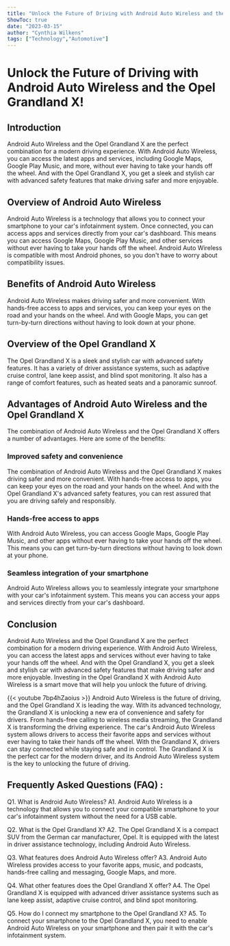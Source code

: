 ```yaml
---
title: "Unlock the Future of Driving with Android Auto Wireless and the Opel Grandland X!"
ShowToc: true 
date: "2023-03-15"
author: "Cynthia Wilkens" 
tags: ["Technology","Automotive"]
---
```

# Unlock the Future of Driving with Android Auto Wireless and the Opel Grandland X!

## Introduction

Android Auto Wireless and the Opel Grandland X are the perfect combination for a modern driving experience. With Android Auto Wireless, you can access the latest apps and services, including Google Maps, Google Play Music, and more, without ever having to take your hands off the wheel. And with the Opel Grandland X, you get a sleek and stylish car with advanced safety features that make driving safer and more enjoyable.

## Overview of Android Auto Wireless

Android Auto Wireless is a technology that allows you to connect your smartphone to your car's infotainment system. Once connected, you can access apps and services directly from your car's dashboard. This means you can access Google Maps, Google Play Music, and other services without ever having to take your hands off the wheel. Android Auto Wireless is compatible with most Android phones, so you don't have to worry about compatibility issues.

## Benefits of Android Auto Wireless

Android Auto Wireless makes driving safer and more convenient. With hands-free access to apps and services, you can keep your eyes on the road and your hands on the wheel. And with Google Maps, you can get turn-by-turn directions without having to look down at your phone.

## Overview of the Opel Grandland X

The Opel Grandland X is a sleek and stylish car with advanced safety features. It has a variety of driver assistance systems, such as adaptive cruise control, lane keep assist, and blind spot monitoring. It also has a range of comfort features, such as heated seats and a panoramic sunroof.

## Advantages of Android Auto Wireless and the Opel Grandland X

The combination of Android Auto Wireless and the Opel Grandland X offers a number of advantages. Here are some of the benefits:

### Improved safety and convenience

The combination of Android Auto Wireless and the Opel Grandland X makes driving safer and more convenient. With hands-free access to apps, you can keep your eyes on the road and your hands on the wheel. And with the Opel Grandland X's advanced safety features, you can rest assured that you are driving safely and responsibly.

### Hands-free access to apps

With Android Auto Wireless, you can access Google Maps, Google Play Music, and other apps without ever having to take your hands off the wheel. This means you can get turn-by-turn directions without having to look down at your phone.

### Seamless integration of your smartphone

Android Auto Wireless allows you to seamlessly integrate your smartphone with your car's infotainment system. This means you can access your apps and services directly from your car's dashboard.

## Conclusion

Android Auto Wireless and the Opel Grandland X are the perfect combination for a modern driving experience. With Android Auto Wireless, you can access the latest apps and services without ever having to take your hands off the wheel. And with the Opel Grandland X, you get a sleek and stylish car with advanced safety features that make driving safer and more enjoyable. Investing in the Opel Grandland X with Android Auto Wireless is a smart move that will help you unlock the future of driving.

{{< youtube 7bp4hZaoius >}} 
Android Auto Wireless is the future of driving, and the Opel Grandland X is leading the way. With its advanced technology, the Grandland X is unlocking a new era of convenience and safety for drivers. From hands-free calling to wireless media streaming, the Grandland X is transforming the driving experience. The car's Android Auto Wireless system allows drivers to access their favorite apps and services without ever having to take their hands off the wheel. With the Grandland X, drivers can stay connected while staying safe and in control. The Grandland X is the perfect car for the modern driver, and its Android Auto Wireless system is the key to unlocking the future of driving.

## Frequently Asked Questions (FAQ) :
Q1. What is Android Auto Wireless? 
A1. Android Auto Wireless is a technology that allows you to connect your compatible smartphone to your car's infotainment system without the need for a USB cable.

Q2. What is the Opel Grandland X? 
A2. The Opel Grandland X is a compact SUV from the German car manufacturer, Opel. It is equipped with the latest in driver assistance technology, including Android Auto Wireless.

Q3. What features does Android Auto Wireless offer? 
A3. Android Auto Wireless provides access to your favorite apps, music, and podcasts, hands-free calling and messaging, Google Maps, and more.

Q4. What other features does the Opel Grandland X offer? 
A4. The Opel Grandland X is equipped with advanced driver assistance systems such as lane keep assist, adaptive cruise control, and blind spot monitoring.

Q5. How do I connect my smartphone to the Opel Grandland X? 
A5. To connect your smartphone to the Opel Grandland X, you need to enable Android Auto Wireless on your smartphone and then pair it with the car's infotainment system.


